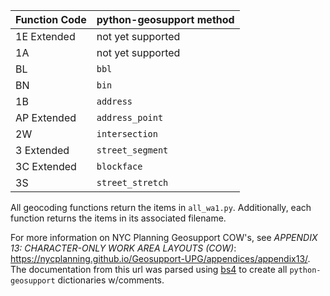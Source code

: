 

| Function Code |  python-geosupport method |
|---------------|-----------------------------|
| 1E Extended   |  not yet supported          |
| 1A            |  not yet supported          |
| BL            |  `bbl`                      |
| BN            |  `bin`                      |
| 1B            |  `address` | `place`        |
| AP Extended   |  `address_point`            |
| 2W            |  `intersection`             |
| 3 Extended    |  `street_segment`           |
| 3C Extended   |  `blockface`                |
| 3S            |  `street_stretch`           |



All geocoding functions return the items in `all_wa1.py`. Additionally, each function returns the items in its associated filename.

For more information on NYC Planning Geosupport COW's, see *APPENDIX 13: CHARACTER-ONLY WORK AREA LAYOUTS (COW)*:
https://nycplanning.github.io/Geosupport-UPG/appendices/appendix13/. The documentation from this url was parsed using [bs4](https://www.crummy.com/software/BeautifulSoup/) to create all `python-geosupport` dictionaries w/comments.


